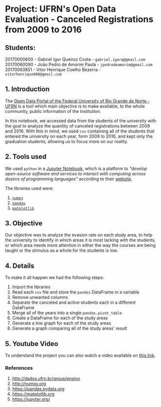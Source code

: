 # Project: UFRN's Open Data Evaluation - Canceled Registrations from 2009 to 2016 #

## Students: ##

20170000600 - Gabriel Igor Queiroz Costa - `gabriel.igorq@gmail.com` <br>
20170060090 - João Pedro de Amorim Paula - `jpedrodeamorim@gmail.com` <br>
20170063851 - Vitor Henrique Coelho Bezerra - `vitorhenrique908@gmail.com`

## 1. Introduction ##

The [Open Data Portal of the Federal University of Rio Grande do Norte -
UFRN](http://dados.ufrn.br/group/ensino "Dados Abertos UFRN") is a tool which
main objective is to make available, to the whole community, public information
of the Institution.

In this notebook, we accessed data from the students of the university with the
goal to analyze the quantity of canceled registrations between 2009 and 2016.
With this in mind, we used `csv` containing all of the students that entered the
university on each year, form 2009 to 2016, and kept only the graduation
students, allowing us to focus more on our reality.

## 2. Tools used ##

We used `python` in a [Jupyter Notebook][1], which is a platform to _"develop
open-source software and services to interact with computing across dozens of
programming languages"_ according to their [website][1].

The libraries used were:

1. [`numpy`](http://numpy.org "numpy.org")
2. [`pandas`](https://pandas.pydata.org "pandas.pydata.org")
3. [`matplotlib`](https://matplotlib.org "matplotlib.org")

[1]: https://jupyter.org/ "Jupyter"

## 3. Objective ##

Our objective was to analyze the evasion rate on each study area, to help the
university to identify in which areas it is most lacking with the students, or
which area needs more attention in either the way the courses are being taught
or the stimulus as a whole for the students is low.

## 4. Details ##

To make it all happen we had the following steps:

1. Import the libraries
2. Read each `csv` file and store the `pandas` DataFrame in a variable
3. Remove unwanted columns
4. Separate the canceled and active students each in a different DataFrame
5. Merge all of the years into a single `pandas.pivot_table`
6. Create a DataFrame for each of the study areas
7. Generate a line graph for each of the study areas
8. Generate a graph comparing all of the study areas' result

## 5. Youtube Video ##

To understand the project you can also watch a video available on [this link](https://youtu.be/jIeqf81bPvM). 

### References ###

1. <http://dados.ufrn.br/group/ensino>
2. <http://numpy.org>
3. <https://pandas.pydata.org>
4. <https://matplotlib.org>
5. <https://jupyter.org/>
